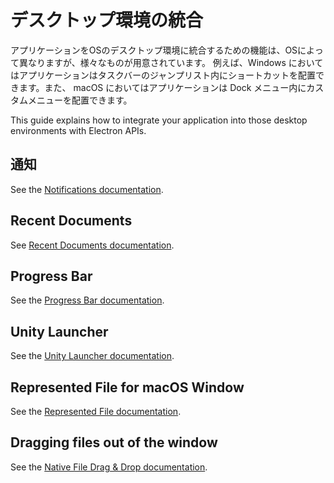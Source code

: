 # デスクトップ環境の統合

アプリケーションをOSのデスクトップ環境に統合するための機能は、OSによって異なりますが、様々なものが用意されています。 例えば、Windows においてはアプリケーションはタスクバーのジャンプリスト内にショートカットを配置できます。また、 macOS においてはアプリケーションは Dock メニュー内にカスタムメニューを配置できます。

This guide explains how to integrate your application into those desktop environments with Electron APIs.

## 通知

See the [Notifications documentation](notifications.md).

## Recent Documents

See [Recent Documents documentation](recent-documents.md).

## Progress Bar

See the [Progress Bar documentation](progress-bar.md).

## Unity Launcher

See the [Unity Launcher documentation](unity-launcher.md).

## Represented File for macOS Window

See the [Represented File documentation](represented-file.md).

## Dragging files out of the window

See the [Native File Drag & Drop documentation](native-file-drag-drop.md).